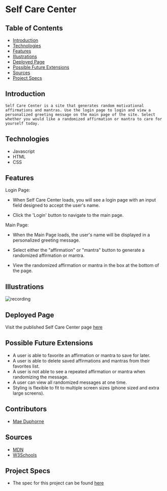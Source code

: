 # Self Care Center

## Table of Contents
  - [Introduction](##Introduction)
  - [Technologies](##Technologies)
  - [Features](##Features)
  - [Illustrations](##Illustrations)
  - [Deployed Page](##Deployed-Page)
  - [Possible Future Extensions](##Possible-Future-Extensions)
  - [Sources](##Sources)
  - [Project Specs](##Project-Specs)

## Introduction
    Self Care Center is a site that generates random motivational affirmations and mantras. Use the login page to login and view a personalized greeting message on the main page of the site. Select whether you would like a randomized affirmation or mantra to care for yourself today. 

## Technologies
  - Javascript
  - HTML
  - CSS

## Features

   Login Page: 
   
   - When Self Care Center loads, you will see a login page with an input field designed to accept the user's name.
   
   - Click the 'Login' button to navigate to the main page.
   
   
   Main Page:
   - When the Main Page loads, the user's name will be displayed in a personalized greeting message.
   
   - Select either the "affirmation" or "mantra" button to generate a randomized affirmation or mantra.
   
   - View the randomized affirmation or mantra in the box at the bottom of the page.

## Illustrations

![recording](https://user-images.githubusercontent.com/63213406/120123514-79431400-c16c-11eb-84cd-f06926ef1382.gif)

## Deployed Page

Visit the published Self Care Center page [here](https://maeduphorne.github.io/self-care-center/)

## Possible Future Extensions

  - A user is able to favorite an affirmation or mantra to save for later.
  - A user is able to delete saved affirmations and mantras from their favorites list.
  - A user is not able to see a repeated affirmation or mantra when randomizing the message.
  - A user can view all randomized messages at one time.
  - Styling is flexible to fit to multiple screen sizes (phone sized and extra large screens).

## Contributors

- [Mae Duphorne](https://github.com/maeduphorne)

## Sources
  - [MDN](http://developer.mozilla.org/en-US/)
  - [W3Schools](https://www.w3schools.com/)

## Project Specs
- The spec for this project can be found [here](https://frontend.turing.io/projects/module-1/self-care-center.html)
